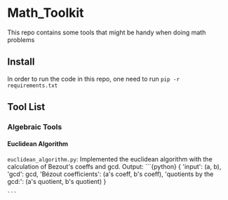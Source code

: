 # Math_Toolkit
This repo contains some tools that might be handy when doing math problems


## Install

In order to run the code in this repo, one need to run `pip -r requirements.txt`

## Tool List

### Algebraic Tools

#### Euclidean Algorithm
`euclidean_algorithm.py`:
    Implemented the euclidean algorithm with the calculation of Bezout's coeffs and gcd.
    Output:
    ```{python}
    {
        'input': (a, b),
        'gcd': gcd,
        'Bézout coefficients': (a's coeff, b's coeff),
        'quotients by the gcd:': (a's quotient, b's quotient)
    }

    ```

